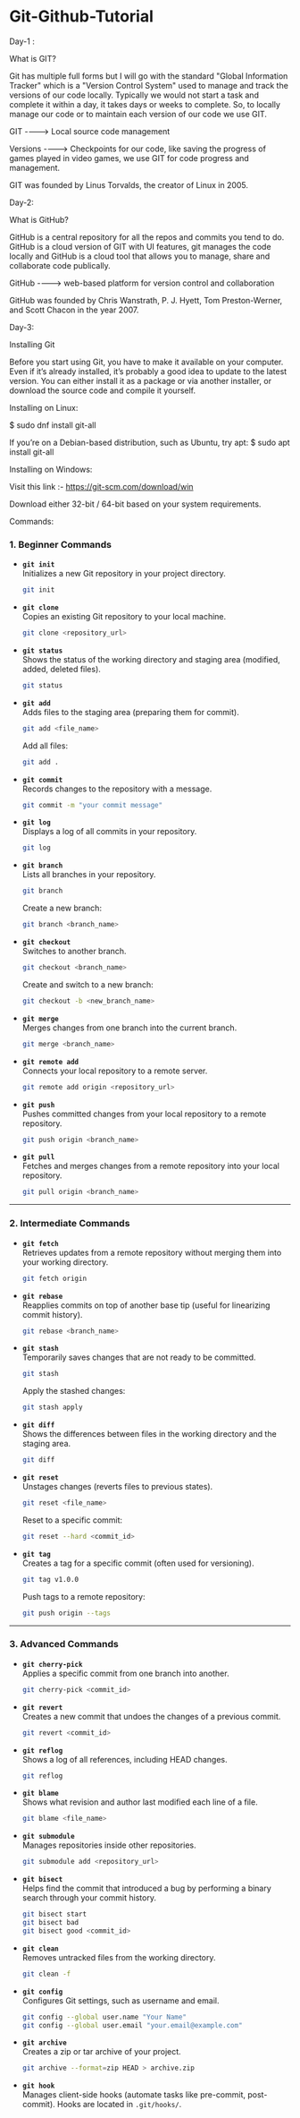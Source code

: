 # Git-Github-Tutorial

Day-1 :

What is GIT?

Git has multiple full forms but I will go with the standard "Global Information Tracker" which is a "Version Control System" used to manage and track the versions of our code locally. Typically we would not start a task and complete it within a day, it takes days or weeks to complete. So, to locally manage our code or to maintain each version of our code we use GIT.

GIT ----> Local source code management

Versions ----> Checkpoints for our code, like saving the progress of games played in video games, we use GIT for code progress and management.

GIT was founded by Linus Torvalds, the creator of Linux in 2005.


Day-2:

What is GitHub?

GitHub is a central repository for all the repos and commits you tend to do. GitHub is a cloud version of GIT with UI features, git manages the code locally and GitHub is a cloud tool that allows you to manage, share and collaborate code publically.

GitHub ----> web-based platform for version control and collaboration

GitHub was founded by Chris Wanstrath, P. J. Hyett, Tom Preston-Werner, and Scott Chacon in the year 2007.

Day-3:

Installing Git

Before you start using Git, you have to make it available on your computer. Even if it’s already installed, it’s probably a good idea to update to the latest version. You can either install it as a package or via another installer, or download the source code and compile it yourself.

Installing on Linux:

$ sudo dnf install git-all

If you’re on a Debian-based distribution, such as Ubuntu, try apt:
  $ sudo apt install git-all

Installing on Windows:

Visit this link :- https://git-scm.com/download/win

Download either 32-bit / 64-bit based on your system requirements.

Commands:


### **1. Beginner Commands**

- **`git init`**  
  Initializes a new Git repository in your project directory.
  ```bash
  git init
  ```

- **`git clone`**  
  Copies an existing Git repository to your local machine.
  ```bash
  git clone <repository_url>
  ```

- **`git status`**  
  Shows the status of the working directory and staging area (modified, added, deleted files).
  ```bash
  git status
  ```

- **`git add`**  
  Adds files to the staging area (preparing them for commit).
  ```bash
  git add <file_name>
  ```
  Add all files:
  ```bash
  git add .
  ```

- **`git commit`**  
  Records changes to the repository with a message.
  ```bash
  git commit -m "your commit message"
  ```

- **`git log`**  
  Displays a log of all commits in your repository.
  ```bash
  git log
  ```

- **`git branch`**  
  Lists all branches in your repository.
  ```bash
  git branch
  ```
  Create a new branch:
  ```bash
  git branch <branch_name>
  ```

- **`git checkout`**  
  Switches to another branch.
  ```bash
  git checkout <branch_name>
  ```
  Create and switch to a new branch:
  ```bash
  git checkout -b <new_branch_name>
  ```

- **`git merge`**  
  Merges changes from one branch into the current branch.
  ```bash
  git merge <branch_name>
  ```

- **`git remote add`**  
  Connects your local repository to a remote server.
  ```bash
  git remote add origin <repository_url>
  ```

- **`git push`**  
  Pushes committed changes from your local repository to a remote repository.
  ```bash
  git push origin <branch_name>
  ```

- **`git pull`**  
  Fetches and merges changes from a remote repository into your local repository.
  ```bash
  git pull origin <branch_name>
  ```

---

### **2. Intermediate Commands**

- **`git fetch`**  
  Retrieves updates from a remote repository without merging them into your working directory.
  ```bash
  git fetch origin
  ```

- **`git rebase`**  
  Reapplies commits on top of another base tip (useful for linearizing commit history).
  ```bash
  git rebase <branch_name>
  ```

- **`git stash`**  
  Temporarily saves changes that are not ready to be committed.
  ```bash
  git stash
  ```
  Apply the stashed changes:
  ```bash
  git stash apply
  ```

- **`git diff`**  
  Shows the differences between files in the working directory and the staging area.
  ```bash
  git diff
  ```

- **`git reset`**  
  Unstages changes (reverts files to previous states).
  ```bash
  git reset <file_name>
  ```
  Reset to a specific commit:
  ```bash
  git reset --hard <commit_id>
  ```

- **`git tag`**  
  Creates a tag for a specific commit (often used for versioning).
  ```bash
  git tag v1.0.0
  ```
  Push tags to a remote repository:
  ```bash
  git push origin --tags
  ```

---

### **3. Advanced Commands**

- **`git cherry-pick`**  
  Applies a specific commit from one branch into another.
  ```bash
  git cherry-pick <commit_id>
  ```

- **`git revert`**  
  Creates a new commit that undoes the changes of a previous commit.
  ```bash
  git revert <commit_id>
  ```

- **`git reflog`**  
  Shows a log of all references, including HEAD changes.
  ```bash
  git reflog
  ```

- **`git blame`**  
  Shows what revision and author last modified each line of a file.
  ```bash
  git blame <file_name>
  ```

- **`git submodule`**  
  Manages repositories inside other repositories.
  ```bash
  git submodule add <repository_url>
  ```

- **`git bisect`**  
  Helps find the commit that introduced a bug by performing a binary search through your commit history.
  ```bash
  git bisect start
  git bisect bad
  git bisect good <commit_id>
  ```

- **`git clean`**  
  Removes untracked files from the working directory.
  ```bash
  git clean -f
  ```

- **`git config`**  
  Configures Git settings, such as username and email.
  ```bash
  git config --global user.name "Your Name"
  git config --global user.email "your.email@example.com"
  ```

- **`git archive`**  
  Creates a zip or tar archive of your project.
  ```bash
  git archive --format=zip HEAD > archive.zip
  ```

- **`git hook`**  
  Manages client-side hooks (automate tasks like pre-commit, post-commit).
  Hooks are located in `.git/hooks/`.


